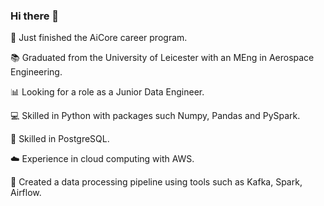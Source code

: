 ### Hi there 👋

👔 Just finished the AiCore career program.

📚 Graduated from the University of Leicester with an MEng in Aerospace Engineering.

📊 Looking for a role as a Junior Data Engineer.

💻 Skilled in Python with packages such Numpy, Pandas and PySpark.

📝 Skilled in PostgreSQL.

☁️ Experience in cloud computing with AWS.

🔂 Created a data processing pipeline using tools such as Kafka, Spark, Airflow.
<!--
**leojohnson293/leojohnson293** is a ✨ _special_ ✨ repository because its `README.md` (this file) appears on your GitHub profile.

Here are some ideas to get you started:

- 🔭 I’m currently working on ...
- 🌱 I’m currently learning ...
- 👯 I’m looking to collaborate on ...
- 🤔 I’m looking for help with ...
- 💬 Ask me about ...
- 📫 How to reach me: ...
- 😄 Pronouns: ...
- ⚡ Fun fact: ...
-->
